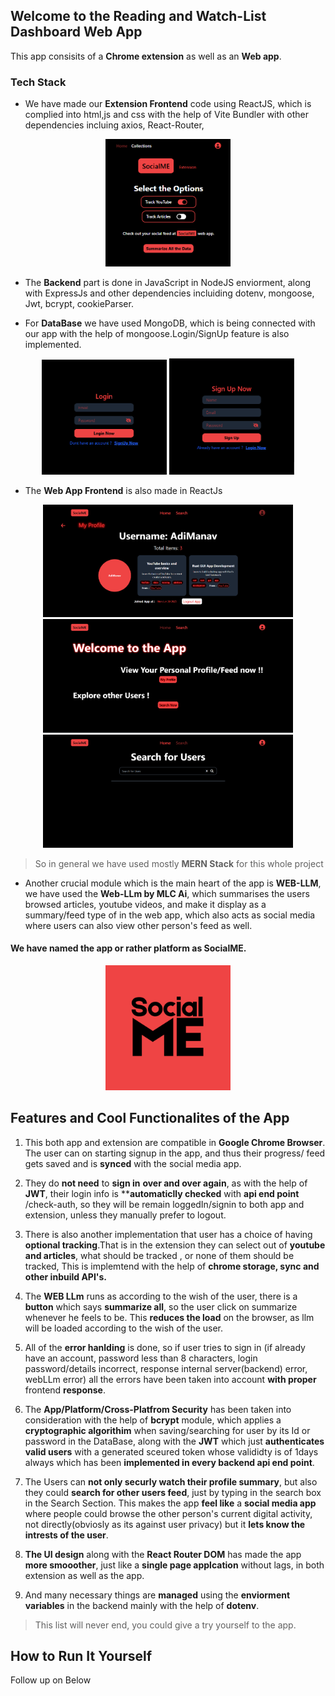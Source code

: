 ## Welcome to the Reading and Watch-List Dashboard Web App

This app consisits of a **Chrome extension** as well as an **Web app**.

### Tech Stack

- We have made our **Extension Frontend** code using ReactJS, which is complied into html,js and css with the help of Vite Bundler with other dependencies incluing axios, React-Router,

<p align="center">
  <img src="./assets/ExtensionFrontend.png" alt="Extension UI" width="200"/>
</p>


- The **Backend** part is done in JavaScript in NodeJS enviorment, along with ExpressJs and other dependencies incluiding dotenv, mongoose, Jwt, bcrypt, cookieParser.

- For **DataBase** we have used MongoDB, which is being connected with our app with the help of mongoose.Login/SignUp feature is also implemented.
<p align="center">
  <img src="./assets/Login.png" alt="Extension UI" width="200"/>
  <img src="./assets/SignIn.png" alt="Extension UI" width="200"/>
</p>

- The **Web App Frontend** is also made in ReactJs
<p align="center">
  <img src="./assets/AppProfile.png" alt="Extension UI" width="400"/>
  <img src="./assets/AppHome.png" alt="Extension UI" width="400"/>
  <img src="./assets/AppSearch.png" alt="Extension UI" width="400"/>
</p>

> So in general we have used mostly **MERN Stack** for this whole project

- Another crucial module which is the main heart of the app is **WEB-LLM**, we have used the **Web-LLm by MLC Ai**, which summarises the users browsed articles, youtube videos, and make it display as a summary/feed type of in the web app, which also acts as social media where users can also view other person's feed as well.

#### We have named the app or rather platform as **SocialME**.

<p align="center">
  <img src="./assets/SocialME.png" alt="Extension UI" width="200"/>
</p>

## Features and Cool Functionalites of the App

1. This both app and extension are compatible in **Google Chrome Browser**. The user can on starting signup in the app, and thus their progress/ feed gets saved and is **synced** with the social media app.

2. They do **not need** to **sign in** **over and over again**, as with the help of **JWT**, their login info is ****automaticlly checked** with **api end point** /check-auth, so they will be remain loggedIn/signin to both app and extension, unless they manually prefer to logout.

3. There is also another implementation that user has a choice of having **optional tracking**.That is in the extension they can select out of **youtube and articles**, what should be tracked , or none of them should be tracked, This is implemtend with the help of **chrome storage, sync and other inbuild API's.**

4. The **WEB LLm** runs as according to the wish of the user, there is a **button** which says **summarize all**, so the user click on summarize whenever he feels to be. This **reduces the load** on the browser, as llm will be loaded according to the wish of the user.

5. All of the **error hanlding** is done, so if user tries to sign in (if already have an account, password less than 8 characters, login password/details incorrect, response internal server(backend) error, webLLm error) all the errors have been taken into account **with proper** frontend **response**.

6. The **App/Platform/Cross-Platfrom Security** has been taken into consideration with the help of **bcrypt** module, which applies a **cryptographic algorithim** when saving/searching for user by its Id or password in the DataBase, along with the **JWT** which just **authenticates valid users** with a generated sceured token whose valididty is of 1days always which has been **implemented in every backend api end point**.

7. The Users can **not only securly watch their profile summary**, but also they could **search for other users feed**, just by typing in the search box in the Search Section. This makes the app **feel like** a **social media app** where people could browse the other person's current digital activity, not directly(obviosly as its against user privacy) but it **lets know the intrests of the user**.

8. **The UI design** along with the **React Router DOM** has made the app **more smooother**, just like a **single page applcation** without lags, in both extension as well as the app.

9. And many necessary things are **managed** using the **enviorment variables** in the backend mainly with the help of **dotenv**.

> This list will never end, you could give a try yourself to the app.

## How to Run It Yourself
Follow up on Below

